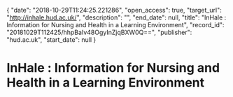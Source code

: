 {
  "date": "2018-10-29T11:24:25.221286", 
  "open_access": true, 
  "target_url": "http://inhale.hud.ac.uk/", 
  "description": "", 
  "end_date": null, 
  "title": "InHale : Information for Nursing and Health in a Learning Environment", 
  "record_id": "20181029T112425/hhpBaIv48OgyInZjqBXW0Q==", 
  "publisher": "hud.ac.uk", 
  "start_date": null
}

# InHale : Information for Nursing and Health in a Learning Environment


